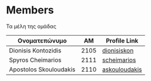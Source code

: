 # Members
Τα μέλη της ομάδας

| Ονοματεπώνυμο | ΑΜ | Profile Link |
| --- | --- | --- |
| Dionisis Kontozidis | 2105 | [dionisiskon](https://github.com/dionisiskon) |
| Spyros Cheimarios | 2111 | [scheimarios](https://github.com/scheimarios) |
| Apostolos Skouloudakis | 2110 | [askouloudakis](https://github.com/askouloudakis) |
